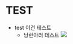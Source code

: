 # TEST
* test
  이건 테스트
  * 낭런아러
    테스트
    <img src="https://github.com/SCJ1231/TEST/assets/130137689/c0ef04ed-7d05-4cd1-be14-274026a9859f">
